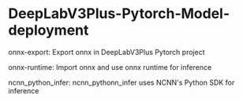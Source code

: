 # DeepLabV3Plus-Pytorch-Model-deployment
onnx-export: Export onnx in DeepLabV3Plus Pytorch project

onnx-runtime: Import onnx and use onnx runtime for inference

ncnn_python_infer: ncnn_pythonn_infer uses NCNN's Python SDK for inference

